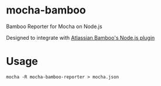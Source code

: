 mocha-bamboo
============

Bamboo Reporter for Mocha on Node.js

Designed to integrate with [Atlassian Bamboo's Node.js plugin](https://marketplace.atlassian.com/plugins/com.atlassian.bamboo.plugins.bamboo-nodejs-plugin)

Usage
=====

    mocha -R mocha-bamboo-reporter > mocha.json
    

